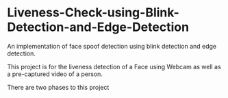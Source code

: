# Liveness-Check-using-Blink-Detection-and-Edge-Detection
An implementation of face spoof detection using blink detection and edge detection.

This project is for the liveness detection of a Face using Webcam as well as a
pre-captured video of a person.

There are two phases to this project